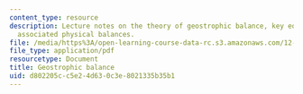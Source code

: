 ```yaml
---
content_type: resource
description: Lecture notes on the theory of geostrophic balance, key equations, and
  associated physical balances.
file: /media/https%3A/open-learning-course-data-rc.s3.amazonaws.com/12-307-weather-and-climate-laboratory-spring-2009/d802205cc5e24d630c3e8021335b35b1_gostrophic_blnce.pdf
file_type: application/pdf
resourcetype: Document
title: Geostrophic balance
uid: d802205c-c5e2-4d63-0c3e-8021335b35b1
---
```

